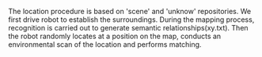 The location procedure is based on 'scene' and 'unknow' repositories.
We first drive robot to establish the surroundings. During the mapping process,
 recognition is carried out to generate semantic relationships(xy.txt). 
Then the robot randomly locates at a position on the map, conducts an environmental scan of the location and performs matching.
